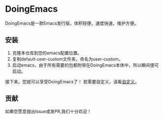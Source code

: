 # DoingEmacs
DoingEmacs是一款Emacs发行版，体积轻便，速度快速，维护方便。

## 安装
1. 克隆本仓库到您的emacs配置位置。
3. 复制default-user-custom文件夹，命名为user-custom。
4. 启动emacs，由于所有需要的包都附带在DoingEmacs本体中，所以瞬间便可启动。

接下来，您就可以享受DoingEmacs了！
若需要自定义，请看[自定义](./docs/custom.md)。

## 贡献
如果您愿意提出Issue或发PR,我们十分欢迎！
